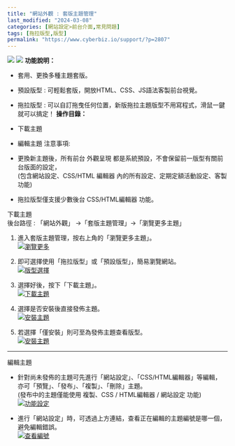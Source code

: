```yaml
---
title: "網站外觀 : 套版主題管理"
last_modified: "2024-03-08"
categories: [網站設定>前台介面,常見問題]
tags: [拖拉版型,版型]
permalink: "https://www.cyberbiz.io/support/?p=2807"
---
```


![](https://www.cyberbiz.io/support/wp-content/uploads/適用站別.png)
[![](https://www.cyberbiz.io/support/wp-content/uploads/台灣站.png)](https://www.cyberbiz.io/support/?page_id=2490)
**功能說明：**  

* 套用、更換多種主題套版。
* 預設版型 : 可輕鬆套版，開放HTML、CSS、JS語法客製前台視覺。
* 拖拉版型 : 可以自訂拖曳任何位置，新版拖拉主題版型不用寫程式，滑鼠一鍵就可以搞定！
**操作目錄：**

* 下載主題
* 編輯主題
注意事項:  

* 更換新主題後，所有前台 外觀呈現 都是系統預設，不會保留前一版型有關前台版面的設定，  
(包含網站設定、CSS/HTML 編輯器 內的所有設定、定期定額活動設定、客製功能)

* 拖拉版型僅支援少數後台 CSS/HTML編輯器 功能。

下載主題  
後台路徑 : 「網站外觀」 →「套版主題管理」→「瀏覽更多主題」  


1. 進入套版主題管理，按右上角的「瀏覽更多主題」。  
[![瀏覽更多](https://www.cyberbiz.io/support/wp-content/uploads/前台介面：如何套用更換主題套版01.png)](https://www.cyberbiz.io/support/wp-content/uploads/前台介面：如何套用更換主題套版01.png)



2. 即可選擇使用「拖拉版型」或「預設版型」，簡易瀏覽網站。  
[![版型選擇](https://www.cyberbiz.io/support/wp-content/uploads/前台介面：如何套用更換主題套版02.png)](https://www.cyberbiz.io/support/wp-content/uploads/前台介面：如何套用更換主題套版02.png)



3. 選擇好後，按下「下載主題」。  
[![下載主題](https://www.cyberbiz.io/support/wp-content/uploads/前台介面：如何套用更換主題套版03.png)](https://www.cyberbiz.io/support/wp-content/uploads/前台介面：如何套用更換主題套版03.png)



4. 選擇是否安裝後直接發佈主題。  
[![安裝主題](https://www.cyberbiz.io/support/wp-content/uploads/前台介面：如何套用更換主題套版04.png)](https://www.cyberbiz.io/support/wp-content/uploads/前台介面：如何套用更換主題套版04.png)



5. 若選擇「僅安裝」則可至為發佈主題查看版型。  
[![安裝主題](https://www.cyberbiz.io/support/wp-content/uploads/前台介面：如何套用更換主題套版05.png)](https://www.cyberbiz.io/support/wp-content/uploads/前台介面：如何套用更換主題套版05.png)



* * *

編輯主題

* 針對尚未發佈的主題可先進行「網站設定」、「CSS/HTML編輯器」等編輯， 亦可「預覽」、「發布」、「複製」、「刪除」主題。  
(發布中的主題僅能使用 複製、CSS / HTML編輯器 / 網站設定 功能)  
[![功能設定](https://www.cyberbiz.io/support/wp-content/uploads/前台介面：如何套用更換主題套版06.png)](https://www.cyberbiz.io/support/wp-content/uploads/前台介面：如何套用更換主題套版06.png)



* 進行「網站設定」時，可透過上方連結，查看正在編輯的主題編號是哪一個，避免編輯錯誤。  
[![查看編號](https://www.cyberbiz.io/support/wp-content/uploads/前台介面：如何套用更換主題套版07.png)](https://www.cyberbiz.io/support/wp-content/uploads/前台介面：如何套用更換主題套版07.png)



